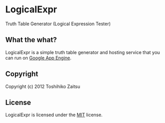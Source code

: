 LogicalExpr
============

Truth Table Generator (Logical Expression Tester)


## What the what?

LogicalExpr is a simple truth table generator and hosting service that you can run on [Google App Engine](https://developers.google.com/appengine/).


## Copyright

Copyright (c) 2012 Toshihiko Zaitsu


## License

LogicalExpr is licensed under the [MIT](http://www.opensource.org/licenses/mit-license.php "Read more about the MIT license form") license.
